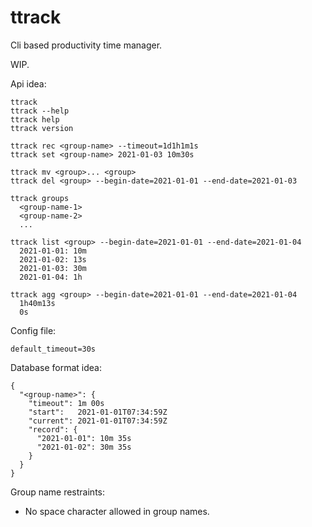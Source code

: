 # ttrack
Cli based productivity time manager.

WIP.

Api idea:
```
ttrack 
ttrack --help
ttrack help
ttrack version

ttrack rec <group-name> --timeout=1d1h1m1s
ttrack set <group-name> 2021-01-03 10m30s

ttrack mv <group>... <group>
ttrack del <group> --begin-date=2021-01-01 --end-date=2021-01-03

ttrack groups
  <group-name-1>
  <group-name-2>
  ...

ttrack list <group> --begin-date=2021-01-01 --end-date=2021-01-04
  2021-01-01: 10m
  2021-01-02: 13s
  2021-01-03: 30m
  2021-01-04: 1h

ttrack agg <group> --begin-date=2021-01-01 --end-date=2021-01-04
  1h40m13s
  0s
```

Config file:
```
default_timeout=30s
```

Database format idea:
```
{
  "<group-name>": {
    "timeout": 1m 00s
    "start":   2021-01-01T07:34:59Z
    "current": 2021-01-01T07:34:59Z
    "record": {
      "2021-01-01": 10m 35s
      "2021-01-02": 30m 35s
    }
  }
}
```

Group name restraints:
- No space character allowed in group names.
